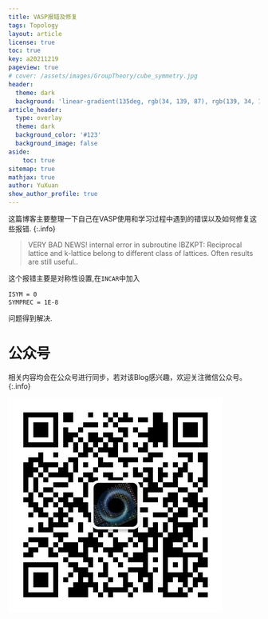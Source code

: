 ```yaml
---
title: VASP报错及修复
tags: Topology 
layout: article
license: true
toc: true
key: a20211219
pageview: true
# cover: /assets/images/GroupTheory/cube_symmetry.jpg
header:
  theme: dark
  background: 'linear-gradient(135deg, rgb(34, 139, 87), rgb(139, 34, 139))'
article_header:
  type: overlay
  theme: dark
  background_color: '#123'
  background_image: false
aside:
    toc: true
sitemap: true
mathjax: true
author: YuXuan
show_author_profile: true
---
```

这篇博客主要整理一下自己在VASP使用和学习过程中遇到的错误以及如何修复这些报错.
{:.info}
<!--more-->
> VERY BAD NEWS! internal error in subroutine IBZKPT:
> Reciprocal lattice and k-lattice belong to different class of lattices. Often results are still useful..

这个报错主要是对称性设置,在`INCAR`中加入
```shell
ISYM = 0
SYMPREC = 1E-8
```
问题得到解决.

# 公众号
相关内容均会在公众号进行同步，若对该Blog感兴趣，欢迎关注微信公众号。
{:.info}

![png](/assets/images/qrcode.jpg)


